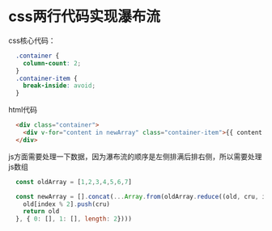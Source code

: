 # css两行代码实现瀑布流

css核心代码：

```css
  .container {
    column-count: 2;
  }
  .container-item {
    break-inside: avoid;
  }
```

html代码

```html
  <div class="container">
    <div v-for="content in newArray" class="container-item">{{ content.label }}</div>
  </div>
```

js方面需要处理一下数据，因为瀑布流的顺序是左侧排满后排右侧，所以需要处理js数组

```js
  const oldArray = [1,2,3,4,5,6,7]

  const newArray = [].concat(...Array.from(oldArray.reduce((old, cru, index) => {
    old[index % 2].push(cru)
    return old
  }, { 0: [], 1: [], length: 2})))
```
